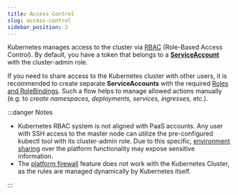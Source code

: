 ```yaml
---
title: Access Control
slug: access-control
sidebar_position: 2
---
```


<!-- ## Kubernetes Cluster: Access Control -->

Kubernetes manages access to the cluster via [RBAC](https://kubernetes.io/docs/reference/access-authn-authz/rbac/) (Role-Based Access Control). By default, you have a token that belongs to a **[ServiceAccount](https://kubernetes.io/docs/reference/access-authn-authz/service-accounts-admin/)** with the cluster-admin role.

If you need to share access to the Kubernetes cluster with other users, it is recommended to create separate **ServiceAccounts** with the required [Roles and RoleBindings](https://kubernetes.io/docs/reference/access-authn-authz/rbac/#default-roles-and-role-bindings). Such a flow helps to manage allowed actions manually (e.g. to _create namespaces, deployments, services, ingresses,_ etc.).

:::danger Notes

- Kubernetes RBAC system is not aligned with PaaS accounts. Any user with SSH access to the master node can utilize the pre-configured kubectl tool with its cluster-admin role. Due to this specific, [environment sharing](/environment-management/share-environment) over the platform functionality may expose sensitive information.
- The [platform firewall](/application-setting/external-access-to-applications/container-firewall/) feature does not work with the Kubernetes Cluster, as the rules are managed dynamically by Kubernetes itself.

:::
